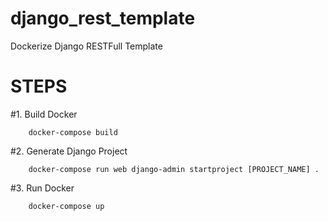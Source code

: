 # django_rest_template
Dockerize Django RESTFull Template


# STEPS
#1. Build Docker
```
	docker-compose build
```

#2. Generate Django Project
```
	docker-compose run web django-admin startproject [PROJECT_NAME] .
```

#3. Run Docker
```
	docker-compose up
```